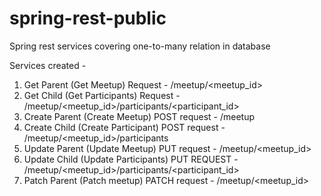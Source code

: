 # spring-rest-public

Spring rest services covering one-to-many relation in database

Services created -

  1. Get Parent (Get Meetup) Request - /meetup/<meetup_id>
  2. Get Child (Get Participants) Request - /meetup/<meetup_id>/participants/<participant_id>
  3. Create Parent (Create Meetup) POST request - /meetup
  4. Create Child (Create Participant) POST request - /meetup/<meetup_id>/participants
  5. Update Parent (Update Meetup) PUT request - /meetup/<meetup_id>
  6. Update Child (Update Participants) PUT REQUEST - /meetup/<meetup_id>/participants/<participant_id>
  7. Patch Parent (Patch meetup) PATCH request - /meetup/<meetup_id>
